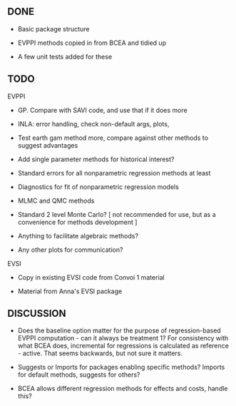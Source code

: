 ## DONE

* Basic package structure

* EVPPI methods copied in from BCEA and tidied up

* A few unit tests added for these 


## TODO

EVPPI

* GP.  Compare with SAVI code, and use that if it does more 

* INLA: error handling, check non-default args, plots, 

* Test earth gam method more, compare against other methods to suggest advantages 

* Add single parameter methods for historical interest? 

* Standard errors for all nonparametric regression methods at least 

* Diagnostics for fit of nonparametric regression models 

* MLMC and QMC methods

* Standard 2 level Monte Carlo? [ not recommended for use, but as a convenience for methods development ] 

* Anything to facilitate algebraic methods?

* Any other plots for communication?

EVSI 

* Copy in existing EVSI code from Convoi 1 material

* Material from Anna's EVSI package 


## DISCUSSION 

* Does the baseline option matter for the purpose of regression-based EVPPI computation - can it always be treatment 1?   For consistency with what BCEA does, incremental for regressions is calculated as reference - active.  That seems backwards, but not sure it matters.

* Suggests or Imports for packages enabling specific methods?   Imports for default methods, suggests for others? 

* BCEA allows different regression methods for effects and costs, handle this? 
